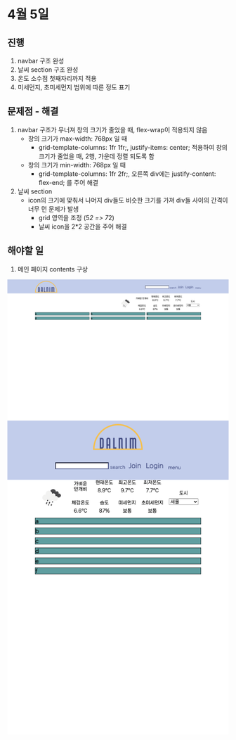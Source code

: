 # 4월 5일

## 진행
1. navbar 구조 완성
2. 날씨 section 구조 완성
3. 온도 소수점 첫째자리까지 적용
4. 미세먼지, 초미세먼지 범위에 따른 정도 표기

## 문제점 - 해결
1. navbar 구조가 무너져 창의 크기가 줄었을 때, flex-wrap이 적용되지 않음
    - 창의 크기가 max-width: 768px 일 때
      - grid-template-columns: 1fr 1fr;, justify-items: center; 적용하여 창의 크기가 줄었을 때, 2행, 가운데 정렬 되도록 함
    - 창의 크기가 min-width: 768px 일 때
      - grid-template-columns: 1fr 2fr;, 오른쪽 div에는 justify-content: flex-end; 를 주어 해결
2. 날씨 section
    - icon의 크기에 맞춰서 나머지 div들도 비슷한 크기를 가져 div들 사이의 간격이 너무 먼 문제가 발생
      - grid 영역을 조정 (5*2 => 7*2)
      - 날씨 icon을 2*2 공간을 주어 해결

## 해야할 일
1. 메인 페이지 contents 구상

<img src="../img/230405_1.png">
<img src="../img/230405_2.png">